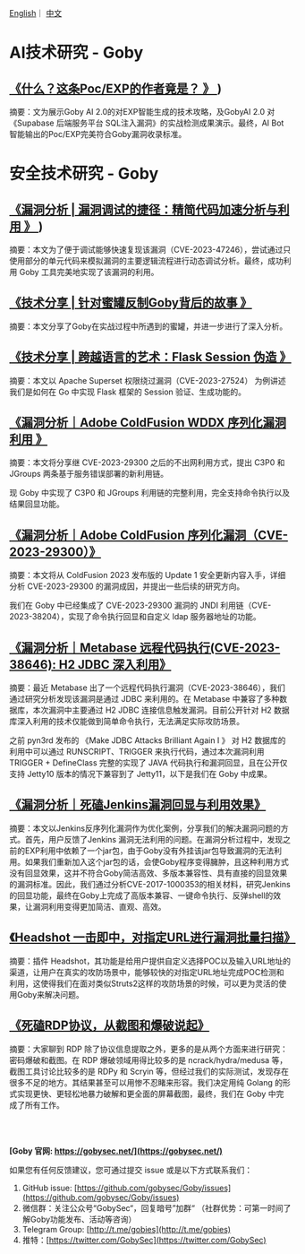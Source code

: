 [English](https://github.com/gobysec/Research/blob/main/README.md)｜ [中文](https://github.com/gobysec/Research/blob/main/README-zh.md)

# AI技术研究 - Goby

## [《什么？这条Poc/EXP的作者竟是？ 》 ](https://github.com/gobysec/Research/blob/main/%E4%BB%80%E4%B9%88%EF%BC%81%E8%BF%99%E6%9D%A1PoCEXP%E7%9A%84%E4%BD%9C%E8%80%85%E7%AB%9F%E6%98%AF%EF%BC%9F.md))

摘要：文为展示Goby AI 2.0的对EXP智能生成的技术攻略，及GobyAI 2.0 对《Supabase 后端服务平台 SQL注入漏洞》的实战检测成果演示。最终，AI Bot智能输出的Poc/EXP完美符合Goby漏洞收录标准。

# 安全技术研究 - Goby

## [《漏洞分析 | 漏洞调试的捷径：精简代码加速分析与利用 》 ](https://github.com/gobysec/Research/blob/main/A_shortcut_to_vulnerability_debugging%3A_streamlining_code_to_speed_up_analysis_and_exploitation_zh_CN.md))

摘要：本文为了便于调试能够快速复现该漏洞（CVE-2023-47246），尝试通过只使用部分的单元代码来模拟漏洞的主要逻辑流程进行动态调试分析。最终，成功利用 Goby 工具完美地实现了该漏洞的利用。

## [《技术分享 | 针对蜜罐反制Goby背后的故事 》 ](https://github.com/gobysec/Research/blob/main/The_story_behind_countering_Goby_against_honeypots_zh_CN.md)

摘要：本文分享了Goby在实战过程中所遇到的蜜罐，并进一步进行了深入分析。

## [《技术分享 | 跨越语言的艺术：Flask Session 伪造 》 ](https://github.com/gobysec/Research/blob/main/The_Art_of_Crossing_Languages:_Flask_Session_Forgery_zh_CN.md)

摘要：本文以 Apache Superset 权限绕过漏洞（CVE-2023-27524） 为例讲述我们是如何在 Go 中实现 Flask 框架的 Session 验证、生成功能的。


## [《漏洞分析｜Adobe ColdFusion WDDX 序列化漏洞利用 》 ](https://github.com/gobysec/Research/blob/main/Adobe_ColdFusion_WDDX_Serialization_Vulnerability_Exploitation_zh_CN.md)

摘要：本文将分享继 CVE-2023-29300 之后的不出网利用方式，提出 C3P0 和 JGroups 两条基于服务错误部署的新利用链。

现 Goby 中实现了 C3P0 和 JGroups 利用链的完整利用，完全支持命令执行以及结果回显功能。


## [《漏洞分析｜Adobe ColdFusion 序列化漏洞（CVE-2023-29300）》](https://github.com/gobysec/Research/blob/main/Adobe_Coldfusion_remote_code_execution_vulnerability_Analysis_(CVE-2023-38204)_zh_CN.md)

摘要：本文将从 ColdFusion 2023 发布版的 Update 1 安全更新内容入手，详细分析 CVE-2023-29300 的漏洞成因，并提出一些后续的研究方向。

我们在 Goby 中已经集成了 CVE-2023-29300 漏洞的 JNDI 利用链（CVE-2023-38204），实现了命令执行回显和自定义 ldap 服务器地址的功能。

## [《漏洞分析｜Metabase 远程代码执行(CVE-2023-38646): H2 JDBC 深入利用》](https://github.com/gobysec/Research/blob/main/Metabase_Code_Execution_Vulnerability_(CVE-2023-38646)_Exploing_H2_JDBC_in_Depthzh_CN.md)

摘要：最近 Metabase 出了一个远程代码执行漏洞（CVE-2023-38646），我们通过研究分析发现该漏洞是通过 JDBC 来利用的。在 Metabase 中兼容了多种数据库，本次漏洞中主要通过 H2 JDBC 连接信息触发漏洞。目前公开针对 H2 数据库深入利用的技术仅能做到简单命令执行，无法满足实际攻防场景。

之前 pyn3rd 发布的 《Make JDBC Attacks Brilliant Again I 》 对 H2 数据库的利用中可以通过 RUNSCRIPT、TRIGGER 来执行代码，通过本次漏洞利用 TRIGGER + DefineClass 完整的实现了 JAVA 代码执行和漏洞回显，且在公开仅支持 Jetty10 版本的情况下兼容到了 Jetty11，以下是我们在 Goby 中成果。


## [《漏洞分析｜死磕Jenkins漏洞回显与利用效果》](https://github.com/gobysec/Research/blob/main/Exploring_Jenkins_Vulnerability_for_Echoing_and_Exploitation_Effects_zh_CN.md)

摘要：本文以Jenkins反序列化漏洞作为优化案例，分享我们的解决漏洞问题的方式。首先，用户反馈了Jenkins 漏洞无法利用的问题。在漏洞分析过程中，发现之前的EXP利用中依赖了一个jar包，由于Goby没有外挂该jar包导致漏洞的无法利用。如果我们重新加入这个jar包的话，会使Goby程序变得臃肿，且这种利用方式没有回显效果，这并不符合Goby简洁高效、多版本兼容性、具有直接的回显效果的漏洞标准。因此，我们通过分析CVE-2017-1000353的相关材料，研究Jenkins的回显功能，最终在Goby上完成了高版本兼容、一键命令执行、反弹shell的效果，让漏洞利用变得更加简洁、直观、高效。

## [《Headshot ⼀击即中，对指定URL进行漏洞批量扫描》](https://github.com/gobysec/Research/blob/main/Headshot_One_Strike_Vulnerability_Scanning_for_Designated_URLs_in_Batches_zh_CN.md)

摘要：插件 Headshot，其功能是给用户提供自定义选择POC以及输入URL地址的渠道，让用户在真实的攻防场景中，能够较快的对指定URL地址完成POC检测和利用，这使得我们在面对类似Struts2这样的攻防场景的时候，可以更为灵活的使用Goby来解决问题。

## [《死磕RDP协议，从截图和爆破说起》](https://github.com/gobysec/Research/blob/main/RDP_protocol_research_%20we_have_implemented_RDP_screenshot_and_brute-force_functionalities_on_Goby_zh_CN.md)

摘要：大家聊到 RDP 除了协议信息提取之外，更多的是从两个方面来进行研究：密码爆破和截图。在 RDP 爆破领域用得比较多的是 ncrack/hydra/medusa 等，截图工具讨论比较多的是 RDPy 和 Scryin 等，但经过我们的实际测试，发现存在很多不足的地方。其结果甚至可以用惨不忍睹来形容。我们决定用纯 Golang 的形式实现更快、更轻松地暴力破解和更全面的屏幕截图，最终，我们在 Goby 中完成了所有工作。

<br/>

<br/>

**[Goby 官网: https://gobysec.net/](https://gobysec.net/)** 

如果您有任何反馈建议，您可通过提交 issue 或是以下方式联系我们：

1. GitHub issue: [https://github.com/gobysec/Goby/issues](https://github.com/gobysec/Goby/issues)
2. 微信群：关注公众号“GobySec“，回复暗号”加群“ （社群优势：可第一时间了解Goby功能发布、活动等咨询）
3. Telegram Group: [http://t.me/gobies](http://t.me/gobies) 
4. 推特：[https://twitter.com/GobySec](https://twitter.com/GobySec)
